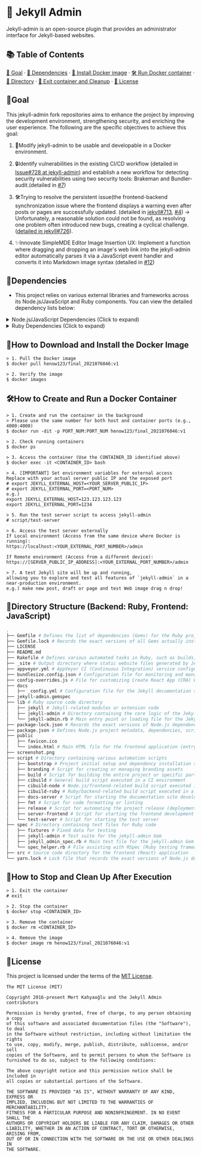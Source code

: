 # 🧪 Jekyll Admin
Jekyll-admin is an open-source plugin that provides an administrator interface for Jekyll-based websites. 
## 📚 Table of Contents

[🚀 Goal](#goal) · [🔗 Dependencies](#dependencies) · [🧪 Install Docker image](#how-to-download-and-install-the-docker-image) · [🛠️ Run Docker container](#how-to-create-and-run-a-docker-container) · [📁 Directory](#directory-structure-backend-ruby-frontend-javascript) · [🧹 Exit container and Cleanup](#how-to-stop-and-clean-up-after-execution) · [📜 License](#license)


## 🚀Goal
This jekyll-admin fork repositories aims to enhance the project by improving the development environment, strengthening security, and enriching the user experience. The following are the specific objectives to achieve this goal:

1. 🐳Modify jekyll-admin to be usable and developable in a Docker environment.

2. 🔒Identify vulnerabilities in the existing CI/CD workflow (detailed in [Issue#728 at jekyll-admin](https://github.com/jekyll/jekyll-admin/issues/728)) and establish a new workflow for detecting security vulnerabilities using two security tools: Brakeman and Bundler-audit.(detailed in [#7](https://github.com/cbnuLeehyunwoo/jekyll-admin/issues/7))

3. 🛠️Trying to resolve the persistent issue(the frontend-backend synchronization issue where the frontend displays a warning even after posts or pages are successfully updated. (detailed in [jekyll#713](https://github.com/jekyll/jekyll-admin/issues/713), [#4](https://github.com/cbnuLeehyunwoo/jekyll-admin/issues/4)) → Unfortunately, a reasonable solution could not be found, as resolving one problem often introduced new bugs, creating a cyclical challenge.([detailed in jekyll#726](https://github.com/jekyll/jekyll-admin/issues/726)).

4. ✨Innovate SimpleMDE Editor Image Insertion UX: Implement a function where dragging and dropping an image's web link into the jekyll-admin editor automatically parses it via a JavaScript event handler and converts it into Markdown image syntax (detailed in [#12](https://github.com/cbnuLeehyunwoo/jekyll-admin/issues/12))

## 🔗Dependencies
- This project relies on various external libraries and frameworks across its Node.js/JavaScript and Ruby components. You can view the detailed dependency lists below:

<details>
<summary>Node.js/JavaScript Dependencies (Click to expand)</summary> 

``` bash
# Production Dependencies

*  brace: 0.9.1
*  classnames: 2.2.6
*  highlight.js: ^9.17.1
*  isomorphic-fetch: 2.2.1
*  js-yaml: 3.13.1
*  lodash: ^4.17.20
*  moment: 2.24.0
*  prop-types: ^15.7.2
*  react: 15.4.1
*  react-ace: 4.1.5
*  react-document-title: ^2.0.3
*  react-dom: 15.4.1
*  react-dropzone: 3.10.0
*  react-hotkeys: ^0.9.0
*  react-modal: ^1.7.3
*  react-notification-system: 0.2.17
*  react-redux: 5.0.1
*  react-router: 3.0.0
*  react-router-redux: 4.0.8
*  react-textarea-autosize: ^5.1.0
*  react-widgets: 4.4.11
*  react-widgets-moment: 4.0.27
*  redux: 3.6.0
*  redux-logger: 2.6.1
*  redux-thunk: 2.1.0
*  rimraf: ^3.0.2
*  simplemde: 1.11.2
*  sortablejs: 1.8.4
*  underscore: 1.9.1

# Development Dependencies

*  bundlesize: ^0.18.0
*  coveralls: ^3.0.9
*  enzyme: ^2.6.0
*  husky: ^0.14.3
*  identity-obj-proxy: ^3.0.0
*  lint-staged: ^4.3.0
*  moment-locales-webpack-plugin: ^1.1.2
*  nock: 10.0.6
*  node-sass: 4.13.1
*  npm-run-all: 4.1.5
*  prettier: ^1.19.1
*  react-addons-test-utils: 15.4.1
*  react-app-rewire-webpack-bundle-analyzer: ^1.1.0
*  react-app-rewired: ^2.1.5
*  react-scripts: 3.4.0
*  react-test-renderer: 15.4.1
*  redux-immutable-state-invariant: 1.2.4
*  redux-mock-store: ^1.0.4
*  webpack-bundle-analyzer: ^3.6.0
```
</details>
<details>
<summary>Ruby Dependencies (Click to expand)</summary>

``` bash
# Runtime Dependencies

*  jekyll: >= 3.7, < 5.0
*  rackup: ~> 2.0
*  sinatra: ~> 4.0
*  sinatra-contrib: ~> 4.0

# Development Dependencies

*  gem-release: ~> 0.7
*  jekyll-redirect-from
*  sinatra-cross_origin: ~> 0.3

# Documentation Dependencies

*  jekyll-seo-tag
*  jekyll-sitemap

# Test Dependencies
*  jekyll: (version depends on ENV["JEKYLL_VERSION"])
*  bigdecimal: (conditional, if RUBY_VERSION >= "3.4" and JEKYLL_VERSION == "~> 3.9")
*  kramdown-parser-gfm: (conditional, if JEKYLL_VERSION == "~> 3.9")
*  rack-test: ~> 2.0
*  rake: >= 10.0
*  rspec: ~> 3.4
*  rubocop-jekyll: ~> 0.14.0
```
</details>

## 🧪How to Download and Install the Docker Image
``` text
> 1. Pull the Docker image
$ docker pull henow123/final_2021076046:v1

> 2. Verify the image
$ docker images
```
<h2 id="how-to-create-and-run-a-docker-container">🛠️How to Create and Run a Docker Container</h2>

``` text
> 1. Create and run the container in the background
> Please use the same number for both host and container ports (e.g., 4000:4000)
$ docker run -dit -p PORT_NUM:PORT_NUM henow123/final_2021076046:v1

> 2. Check running containers
$ docker ps

> 3. Access the container (Use the CONTAINER_ID identified above)
$ docker exec -it <CONTAINER_ID> bash

> 4. [IMPORTANT] Set environment variables for external access
Replace with your actual server public IP and the exposed port
# export JEKYLL_EXTERNAL_HOST=<YOUR_SERVER_PUBLIC_IP>
# export JEKYLL_EXTERNAL_PORT=<PORT_NUM>
e.g.) 
export JEKYLL_EXTERNAL_HOST=123.123.123.123
export JEKYLL_EXTERNAL_PORT=1234

> 5. Run the test server script to access jekyll-admin
# script/test-server

> 6. Access the test server externally
If Local environment (Access from the same device where Docker is running):
https://localhost:<YOUR_EXTERNAL_PORT_NUMBER>/admin

If Remote environment (Access from a different device):
https://[SERVER_PUBLIC_IP_ADDRESS]:<YOUR_EXTERNAL_PORT_NUMBER>/admin

> 7. A test Jekyll site will be up and running, 
allowing you to explore and test all features of `jekyll-admin` in a near-production environment.
e.g.) make new post, draft or page and test Web image drag n drop!
```

## 📁Directory Structure (Backend: Ruby, Frontend: JavaScript)

``` bash
.
├── Gemfile # Defines the list of dependencies (Gems) for the Ruby project
├── Gemfile.lock # Records the exact versions of all Gems actually installed when bundle install is executed
├── LICENSE
├── README.md
├── Rakefile # Defines various automated tasks in Ruby, such as builds, tests, and deployments
├── _site # Output directory where static website files generated by Jekyll from source files are stored
├── appveyor.yml # AppVeyor CI (Continuous Integration) service configuration file (primarily for automating builds and tests in Windows environments)
├── bundlesize.config.json # Configuration file for monitoring and managing JavaScript bundle sizes
├── config-overrides.js # File for customizing Create React App (CRA) Webpack settings without ejecting
├── docs
│   ├── _config.yml # Configuration file for the Jekyll documentation site
├── jekyll-admin.gemspec
├── lib # Ruby source code directory
│   ├── jekyll # Jekyll-related modules or extension code
│   ├── jekyll-admin # Directory containing the core logic of the Jekyll Admin plugin
│   └── jekyll-admin.rb # Main entry point or loading file for the Jekyll Admin Gem
├── package-lock.json # Records the exact versions of Node.js dependencies (packages) installed using npm
├── package.json # Defines Node.js project metadata, dependencies, scripts, etc.
├── public
│   ├── favicon.ico
│   └── index.html # Main HTML file for the frontend application (entry point for React app)
├── screenshot.png
├── script # Directory containing various automation scripts
│   ├── bootstrap # Project initial setup and dependency installation script
│   ├── branding # Script for creating or managing branding assets
│   ├── build # Script for building the entire project or specific parts
│   ├── cibuild # General build script executed in a CI environment
│   ├── cibuild-node # Node.js/frontend-related build script executed in a CI environment
│   ├── cibuild-ruby # Ruby/backend-related build script executed in a CI environment
│   ├── docs-server # Script for starting the documentation site development server
│   ├── fmt # Script for code formatting or linting
│   ├── release # Script for automating the project release (deployment) process
│   ├── server-frontend # Script for starting the frontend development server
│   └── test-server # Script for starting the test server
├── spec # Directory containing test files for Ruby code
│   ├── fixtures # Fixed data for testing
│   ├── jekyll-admin # Test suite for the jekyll-admin Gem
│   ├── jekyll_admin_spec.rb # Main test file for the jekyll-admin Gem
│   └── spec_helper.rb # File assisting with RSpec (Ruby testing framework) test configuration
├── src # Source code directory for the frontend (React) application
└── yarn.lock # Lock file that records the exact versions of Node.js dependencies installed using Yarn (Node.js package manager)
```
## 🧹How to Stop and Clean Up After Execution
``` text
> 1. Exit the container
# exit

> 2. Stop the container
$ docker stop <CONTAINER_ID>

> 3. Remove the container
$ docker rm <CONTAINER_ID>

> 4. Remove the image
$ docker image rm henow123/final_2021076046:v1
```
## 📜License
This project is licensed  under the terms of the [MIT License](https://opensource.org/licenses/MIT).
```
The MIT License (MIT)

Copyright 2016-present Mert Kahyaoğlu and the Jekyll Admin contributors

Permission is hereby granted, free of charge, to any person obtaining a copy
of this software and associated documentation files (the "Software"), to deal
in the Software without restriction, including without limitation the rights
to use, copy, modify, merge, publish, distribute, sublicense, and/or sell
copies of the Software, and to permit persons to whom the Software is
furnished to do so, subject to the following conditions:

The above copyright notice and this permission notice shall be included in
all copies or substantial portions of the Software.

THE SOFTWARE IS PROVIDED "AS IS", WITHOUT WARRANTY OF ANY KIND, EXPRESS OR
IMPLIED, INCLUDING BUT NOT LIMITED TO THE WARRANTIES OF MERCHANTABILITY,
FITNESS FOR A PARTICULAR PURPOSE AND NONINFRINGEMENT. IN NO EVENT SHALL THE
AUTHORS OR COPYRIGHT HOLDERS BE LIABLE FOR ANY CLAIM, DAMAGES OR OTHER
LIABILITY, WHETHER IN AN ACTION OF CONTRACT, TORT OR OTHERWISE, ARISING FROM,
OUT OF OR IN CONNECTION WITH THE SOFTWARE OR THE USE OR OTHER DEALINGS IN
THE SOFTWARE.
```
